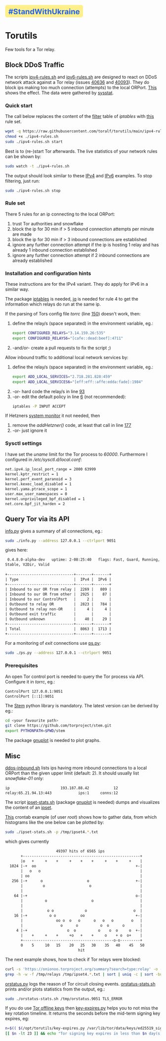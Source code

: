 [![StandWithUkraine](https://raw.githubusercontent.com/vshymanskyy/StandWithUkraine/main/badges/StandWithUkraine.svg)](https://github.com/vshymanskyy/StandWithUkraine/blob/main/docs/README.md)

# Torutils

Few tools for a Tor relay.

## Block DDoS Traffic

The scripts [ipv4-rules.sh](./ipv4-rules.sh) and [ipv6-rules.sh](./ipv6-rules.sh) are designed
to react on DDoS network attack against a Tor relay
(issues [40636](https://gitlab.torproject.org/tpo/core/tor/-/issues/40636)
and [40093](https://gitlab.torproject.org/tpo/community/support/-/issues/40093#note_2841393)).
They do block ips making too much connection (attempts) to the local ORPort.
[This](./doc/network-metric.svg) shows the effect.
The data were gathered by [sysstat](http://pagesperso-orange.fr/sebastien.godard/).

### Quick start
The call below replaces the content of the [filter](https://upload.wikimedia.org/wikipedia/commons/3/37/Netfilter-packet-flow.svg) table of _iptables_ with [this](#rule-set) rule set.

```bash
wget -q https://raw.githubusercontent.com/toralf/torutils/main/ipv4-rules.sh -O ipv4-rules.sh
chmod +x ./ipv4-rules.sh
sudo ./ipv4-rules.sh start
```

Best is to (re-)start Tor afterwards.
The live statistics of your network rules can be shown by:

```bash
sudo watch -t ./ipv4-rules.sh
```

The output should look similar to these [IPv4](./doc/iptables-L.txt) and [IPv6](./doc/ip6tables-L.txt) examples.
To stop filtering, just run:

```bash
sudo ./ipv4-rules.sh stop
```

### Rule set
There 5 rules for an ip connecting to the local ORPort:

1. trust Tor authorities and snowflake
2. block the ip for 30 min if > 5 inbound connection attempts per minute are made
3. block the ip for 30 min if > 3 inbound connections are established
4. ignore any further connection attempt if the ip is hosting 1 relay and has already 1 inbound connection established
5. ignore any further connection attempt if 2 inbound connections are already established

### Installation and configuration hints
These instructions are for the IPv4 variant. They do apply for IPv6 in a similar way.

The package [iptables](https://www.netfilter.org/projects/iptables/) is needed,
[jq](https://stedolan.github.io/jq/) is needed for rule 4 to get the information which relays do run at the same ip.

If the parsing of Tors config file _torrc_ (line [150](ipv4-rules.sh#L150)) doesn't work, then:
1. define the relay/s (space separated) in the environment variable, eg.:
    ```bash
    export CONFIGURED_RELAYS="3.14.159.26:535"
    export CONFIGURED_RELAYS6="[cafe::dead:beef]:4711"
    ```
1. -and/or- create a pull requests to fix the script ;)

Allow inbound traffic to additional local network services by:
1. define the relay/s (space separated) in the environment variable, eg.:
    ```bash
    export ADD_LOCAL_SERVICES="2.718.281.828:459"
    export ADD_LOCAL_SERVICES6="[eff:eff::affe:edda:fade]:1984"
    ```
1. -or- hard code the relay/s in line [93](ipv4-rules.sh#L93)
1. -or- edit the default policy in line [6](ipv4-rules.sh#L6) (not recommended):
    ```bash
    iptables -P INPUT ACCEPT
    ```

If Hetzners [system monitor](https://docs.hetzner.com/robot/dedicated-server/security/system-monitor/) it not needed,
then
1. remove the _addHetzner()_ code, at least that call in line [177](ipv4-rules.sh#L177)
1. -or- just ignore it

### Sysctl settings

I have set the _uname_ limit for the Tor process to _60000_.
Furthermore I configured in _/etc/sysctl.d/local.conf_:

```console
net.ipv4.ip_local_port_range = 2000 63999
kernel.kptr_restrict = 1
kernel.perf_event_paranoid = 3
kernel.kexec_load_disabled = 1
kernel.yama.ptrace_scope = 1
user.max_user_namespaces = 0
kernel.unprivileged_bpf_disabled = 1
net.core.bpf_jit_harden = 2
```

## Query Tor via its API

[info.py](./info.py) gives a summary of all  connections, eg.:

```bash
sudo ./info.py --address 127.0.0.1 --ctrlport 9051
```

gives here:

```console
 0.4.8.0-alpha-dev   uptime: 2-08:25:40   flags: Fast, Guard, Running, Stable, V2Dir, Valid

+------------------------------+-------+-------+
| Type                         |  IPv4 |  IPv6 |
+------------------------------+-------+-------+
| Inbound to our OR from relay |  2269 |   809 |
| Inbound to our OR from other |  2925 |    87 |
| Inbound to our ControlPort   |     2 |       |
| Outbound to relay OR         |  2823 |   784 |
| Outbound to relay non-OR     |     4 |     4 |
| Outbound exit traffic        |       |       |
| Outbound unknown             |    40 |    29 |
+------------------------------+-------+-------+
| Total                        |  8063 |  1713 |
+------------------------------+-------+-------+
```

For a monitoring of _exit_ connections use [ps.py](./ps.py):

```bash
sudo ./ps.py --address 127.0.0.1 --ctrlport 9051
```

### Prerequisites
An open Tor control port is needed to query the Tor process via API.
Configure it in _torrc_, eg.:

```console
ControlPort 127.0.0.1:9051
ControlPort [::1]:9051
```

The [Stem](https://stem.torproject.org/index.html) python library is mandatory.
The latest version can be derived by eg.:

```bash
cd <your favourite path>
git clone https://github.com/torproject/stem.git
export PYTHONPATH=$PWD/stem
```

The package [gnuplot](http://www.gnuplot.info/) is needed to plot graphs.

## Misc

[ddos-inbound.sh](./ddos-inbound.sh) lists ips having more inbound connections to a local ORPort than the given upper limit (default: 2).
It should usually list _snowflake-01_ only:

```console
ip                       193.187.88.42           12
relay:65.21.94.13:443            ips:1     conns:12
```

The script [ipset-stats.sh](./ipset-stats.sh) (package [gnuplot](http://www.gnuplot.info/) is needed)
dumps and visualizes the content of an [ipset](https://ipset.netfilter.org).

[This](./doc/crontab.txt) crontab example (of user _root_) shows how to gather data,
from which histograms like the one below can be plotted by:

```bash
sudo ./ipset-stats.sh -p /tmp/ipset4.*.txt
```

which gives currently
```console
                       49397 hits of 6565 ips
       +-----------------------------------------------------+
       |o   +     +    +     +    +    +     +    +     +    |
  1024 |-+  oo                                             +-|
       |   o   o                                             |
       | oo                                                  |
   256 |-+      o                    o                     +-|
       |         o                    o                      |
       |                                                     |
    64 |-+                                                 o-|
       |          o                    o                     |
       |                                                     |
       |           o o              o                     o  |
    16 |-+          o o           oo                       +-|
       |               oo o  o   o      o   o   o        o   |
       |                 o      o          o  o      o       |
     4 |-+                  o  o          o    o  o     o  +-|
       |    +     +    +     +o   +    +     o    + o  o+    |
       +-----------------------------------------o-o---------+
       0    5     10   15    20   25   30    35   40    45   50
                                 hit
```

The next example shows, how to check if Tor relays were blocked:

```bash
curl -s 'https://onionoo.torproject.org/summary?search=type:relay' -o - | jq -cr '.relays[].a' | tr '\[\]" ,' ' ' | xargs -n 1 | sort -u > /tmp/relays
grep -h -w -f /tmp/relays /tmp/ipset4.*.txt | sort | uniq -c | sort -bn
```

[orstatus.py](./orstatus.py) logs the reason of Tor circuit closing events.
[orstatus-stats.sh](./orstatus-stats.sh) prints and/or plots statistics from the output, eg.:

```bash
sudo ./orstatus-stats.sh /tmp/orstatus.9051 TLS_ERROR
```

If you do use [Tor offline keys](https://support.torproject.org/relay-operators/offline-ed25519/)
then [key-expires.py](./key-expires.py) helps you to not miss the key rotation timeline.
It returns the seconds before the mid-term signing key expires, eg:

```bash
n=$(( $(/opt/torutils/key-expires.py /var/lib/tor/data/keys/ed25519_signing_cert)/86400 ))
[[ $n -lt 23 ]] && echo "Tor signing key expires in less than $n day(s)"
```
